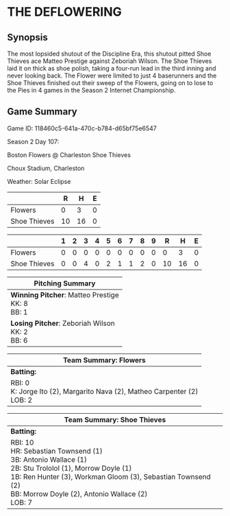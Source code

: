 # THE DEFLOWERING

## Synopsis

The most lopsided shutout of the Discipline Era, this shutout pitted Shoe Thieves ace Matteo Prestige against
Zeboriah Wilson. The Shoe Thieves laid it on thick as shoe polish, taking a four-run lead in the third inning and
never looking back. The Flower were limited to just 4 baserunners and the Shoe Thieves finished out their sweep of
the Flowers, going on to lose to the Pies in 4 games in the Season 2 Internet Championship.

## Game Summary

Game ID: 118460c5-641a-470c-b784-d65bf75e6547

Season 2 Day 107:

Boston Flowers @ Charleston Shoe Thieves

Choux Stadium, Charleston

Weather: Solar Eclipse



|  | R | H | E |
| --- | --- | --- | --- |
| Flowers |   0 |   3 |   0 | 
| Shoe Thieves |  10 |  16 |   0 | 


|  |   1 |   2 |   3 |   4 |   5 |   6 |   7 |   8 |   9 |  R | H | E |
| --- | --- | --- | --- | --- | --- | --- | --- | --- | --- | --- | --- | --- |
| Flowers |   0 |   0 |   0 |   0 |   0 |   0 |   0 |   0 |   0 |   0 |   3 |   0 | 
| Shoe Thieves |   0 |   0 |   4 |   0 |   2 |   1 |   1 |   2 |   0 |  10 |  16 |   0 | 


| Pitching Summary |
| --- |
| **Winning Pitcher**: Matteo Prestige<br />KK: 8<br />BB: 1 |
| **Losing Pitcher**: Zeboriah Wilson<br />KK: 2<br />BB: 6 |


| Team Summary: Flowers |
| --- |
| **Batting:** |
| RBI: 0 <br />K: Jorge Ito (2), Margarito Nava (2), Matheo Carpenter (2) <br />LOB: 2 |


| Team Summary: Shoe Thieves |
| --- |
| **Batting:** |
| RBI: 10 <br />HR: Sebastian Townsend (1) <br />3B: Antonio Wallace (1) <br />2B: Stu Trololol (1), Morrow Doyle (1) <br />1B: Ren Hunter (3), Workman Gloom (3), Sebastian Townsend (2) <br />BB: Morrow Doyle (2), Antonio Wallace (2) <br />LOB: 7 |

